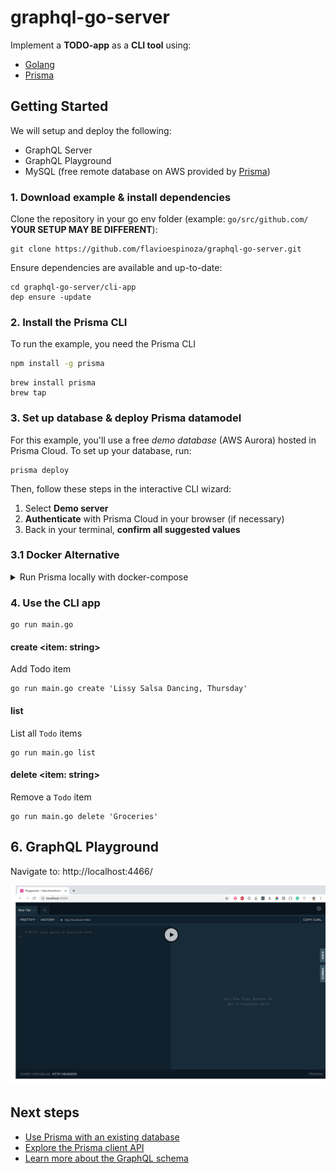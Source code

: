# graphql-go-server

Implement a **TODO-app** as a **CLI tool** using:

- [Golang](https://golang.org/)
- [Prisma](https://prisma.io/)

## Getting Started
We will setup and deploy the following: 
- GraphQL Server
- GraphQL Playground
- MySQL (free remote database on AWS provided by [Prisma](https://prisma.io/))

### 1. Download example & install dependencies

Clone the repository in your go env folder (example: `go/src/github.com/` **YOUR SETUP MAY BE DIFFERENT**):

```
git clone https://github.com/flavioespinoza/graphql-go-server.git
```

Ensure dependencies are available and up-to-date:

```
cd graphql-go-server/cli-app
dep ensure -update
```

### 2. Install the Prisma CLI

To run the example, you need the Prisma CLI

```bash
npm install -g prisma
```

```
brew install prisma
brew tap
``` 

### 3. Set up database & deploy Prisma datamodel

For this example, you'll use a free _demo database_ (AWS Aurora) hosted in Prisma Cloud. To set up your database, run:

```
prisma deploy
```

Then, follow these steps in the interactive CLI wizard:

1. Select **Demo server**
1. **Authenticate** with Prisma Cloud in your browser (if necessary)
1. Back in your terminal, **confirm all suggested values**

### 3.1 Docker Alternative

<details>

<summary>Run Prisma locally with docker-compose</summary>

1. Ensure you have Docker installed on your machine. 	If not, you can get it from [here](https://store.docker.com/search?offering=community&type=edition):
	```bash
	docker --version
	```

1. CD into the **`cli-app/`** directory and create **`docker-compose.yml`** file:
	```bash
	touch docker-compose.yml
	```

1. Copy the content below add it to the new **`docker-compose.yml`** file:
    ```yml
    version: '3'
    services:
      prisma:
        image: prismagraphql/prisma:1.34
        restart: always
        ports:
        - "4466:4466"
        environment:
          PRISMA_CONFIG: |
            port: 4466
            databases:
              default:
                connector: mysql
                host: mysql
                port: 3306
                user: root
                password: prisma
                migrations: true
      mysql:
        image: mysql:5.7
        restart: always
        environment:
          MYSQL_ROOT_PASSWORD: prisma
        volumes:
          - mysql:/var/lib/mysql
    volumes:
      mysql:
    ```
1. Run with `docker-compose`
	```bash
	docker-compose up -
	```

1. Open the `prisma.yml` located in the `graphql-go-server/cli-app/prisma/` directory and set `endpoint` to `http://localhost:4466`:
	```yaml
	# Specifies the HTTP endpoint of your Prisma API.
	endpoint: http://localhost:4466 
	...
	```

1. Deploy with `prisma`:
	```bash
	prisma deploy
	```

</details>

<!-- You can now use [Prisma Admin](https://www.prisma.io/docs/prisma-admin/overview-el3e/) to view and edit your data by appending `/_admin` to your Prisma endpoint. -->

### 4. Use the CLI app

```
go run main.go
```

#### create <item: string>

Add Todo item
```
go run main.go create 'Lissy Salsa Dancing, Thursday'
```

#### list

List all `Todo` items

```
go run main.go list
```

#### delete <item: string>
Remove a `Todo` item

```
go run main.go delete 'Groceries'
```

## 6. GraphQL Playground
Navigate to: http://localhost:4466/

![GraphQL Playground](docs/assets/img/graphql-playground.png)


<!-- - [ ] TODO: Check if admin add can be disabled -->

<!-- ## 7. GraphQL Admin
Navigate to: http://localhost:4466/_admin

![GraphQL Admin](docs/assets/img/graphql-admin.png) -->

## Next steps

- [Use Prisma with an existing database](https://www.prisma.io/docs/-g003/)
- [Explore the Prisma client API](https://www.prisma.io/client/client-go)
- [Learn more about the GraphQL schema](https://www.prisma.io/blog/graphql-server-basics-the-schema-ac5e2950214e/)
